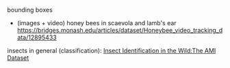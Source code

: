 bounding boxes
+ (images + video) honey bees in scaevola and lamb's ear https://bridges.monash.edu/articles/dataset/Honeybee_video_tracking_data/12895433

insects in general (classification):
[Insect Identification in the Wild:The AMI Dataset](https://arxiv.org/pdf/2406.12452)
